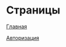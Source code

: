 # Страницы

[Главная](lilkost.github.io/product-1c/)

[Авторизация](lilkost.github.io/product-1c/auth.html)


